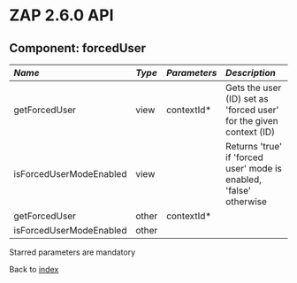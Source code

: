 # ZAP 2.6.0 API
## Component: forcedUser
| _Name_ | _Type_ | _Parameters_ | _Description_ |
|:-------|:-------|:-------------|:--------------|
| getForcedUser| view | contextId*  | Gets the user (ID) set as 'forced user' for the given context (ID) |
| isForcedUserModeEnabled| view |  | Returns 'true' if 'forced user' mode is enabled, 'false' otherwise |
| getForcedUser| other | contextId*  |  |
| isForcedUserModeEnabled| other |  |  |

Starred parameters are mandatory

Back to [index](ApiGen_Index)

